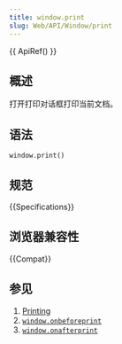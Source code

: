```yaml
---
title: window.print
slug: Web/API/Window/print
---
```


{{ ApiRef() }}

## 概述

打开打印对话框打印当前文档。

## 语法

```plain
window.print()
```

## 规范

{{Specifications}}

## 浏览器兼容性

{{Compat}}

## 参见

1. [Printing](/zh-CN/Printing)
2. [`window.onbeforeprint`](/zh-CN/DOM/window.onbeforeprint)
3. [`window.onafterprint`](/zh-CN/DOM/window.onafterprint)
